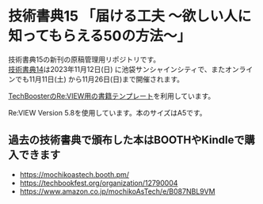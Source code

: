 # 技術書典15 「届ける工夫 ～欲しい人に知ってもらえる50の方法～」

技術書典15の新刊の原稿管理用リポジトリです。  
[技術書典14](https://techbookfest.org/event/tbf15)は2023年11月12日(日) に池袋サンシャインシティで、またオンラインでも11月11日(土) から11月26日(日)まで開催されます。

[TechBoosterのRe:VIEW用の書籍テンプレート](https://github.com/TechBooster/ReVIEW-Template)を利用しています。

Re:VIEW Version 5.8を使用しています。本のサイズはA5です。

## 過去の技術書典で頒布した本はBOOTHやKindleで購入できます

* https://mochikoastech.booth.pm/
* https://techbookfest.org/organization/12790004
* https://www.amazon.co.jp/mochikoAsTech/e/B087NBL9VM
